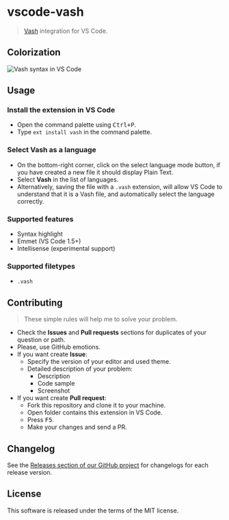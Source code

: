 # vscode-vash

> [Vash](https://github.com/kirbysayshi/vash) integration for VS Code.

## Colorization

![Vash syntax in VS Code](https://cloud.githubusercontent.com/assets/7034281/18126485/041e90a8-6f84-11e6-82b9-d2c259574f94.png)

## Usage

### Install the extension in VS Code

  * Open the command palette using <kbd>Ctrl+P</kbd>.
  * Type `ext install vash` in the command palette.

### Select **Vash** as a language

  * On the bottom-right corner, click on the select language mode button, if you have created a new file it should display Plain Text.
  * Select **Vash** in the list of languages.
  * Alternatively, saving the file with a `.vash` extension, will allow VS Code to understand that it is a Vash file, and automatically select the language correctly.

### Supported features

  * Syntax highlight
  * Emmet (VS Code 1.5+)
  * Intellisense (experimental support)

### Supported filetypes

  * `.vash`

## Contributing

> These simple rules will help me to solve your problem.

  * Check the **Issues** and **Pull requests** sections for duplicates of your question or path.
  * Please, use GitHub emotions.
  * If you want create **Issue**:
    * Specify the version of your editor and used theme.
    * Detailed description of your problem:
      * Description
      * Code sample
      * Screenshot
  * If you want create **Pull request**:
    * Fork this repository and clone it to your machine.
    * Open folder contains this extension in VS Code.
    * Press <kbd>F5</kbd>.
    * Make your changes and send a PR.

## Changelog

See the [Releases section of our GitHub project](https://github.com/mrmlnc/vscode-vash/releases) for changelogs for each release version.

## License

This software is released under the terms of the MIT license.
